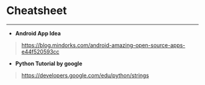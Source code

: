 # Cheatsheet
----------------------
+ **Android App Idea**
> https://blog.mindorks.com/android-amazing-open-source-apps-e44f520593cc

+ **Python Tutorial by google**
> https://developers.google.com/edu/python/strings


